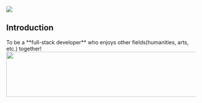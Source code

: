 <img src="https://capsule-render.vercel.app/api?type=wave&color=auto&height=300&section=header&text=handlecusion&fontSize=90" />
<h2> Introduction </h2>
To be a **full-stack developer** who enjoys other fields(humanities, arts, etc.) together!

<a href="https://github.com/devxb/gitanimals">
  <img
    src="https://render.gitanimals.org/farms/handlecusion"
    width="600"
    height="120"
  />
</a>